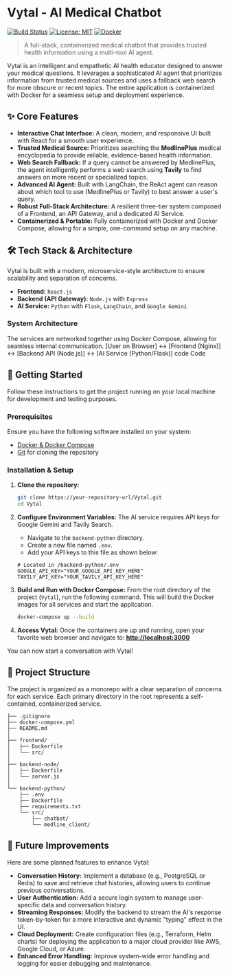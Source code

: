 # Vytal - AI Medical Chatbot

[![Build Status](https://img.shields.io/badge/build-passing-brightgreen)](https://github.com/)
[![License: MIT](https://img.shields.io/badge/License-MIT-yellow.svg)](https://opensource.org/licenses/MIT)
[![Docker](https://img.shields.io/badge/Docker-Ready-blue?logo=docker)](https://www.docker.com/)

> A full-stack, containerized medical chatbot that provides trusted health information using a multi-tool AI agent.

Vytal is an intelligent and empathetic AI health educator designed to answer your medical questions. It leverages a sophisticated AI agent that prioritizes information from trusted medical sources and uses a fallback web search for more obscure or recent topics. The entire application is containerized with Docker for a seamless setup and deployment experience.


## ✨ Core Features

-   **Interactive Chat Interface:** A clean, modern, and responsive UI built with React for a smooth user experience.
-   **Trusted Medical Source:** Prioritizes searching the **MedlinePlus** medical encyclopedia to provide reliable, evidence-based health information.
-   **Web Search Fallback:** If a query cannot be answered by MedlinePlus, the agent intelligently performs a web search using **Tavily** to find answers on more recent or specialized topics.
-   **Advanced AI Agent:** Built with LangChain, the ReAct agent can reason about which tool to use (MedlinePlus or Tavily) to best answer a user's query.
-   **Robust Full-Stack Architecture:** A resilient three-tier system composed of a Frontend, an API Gateway, and a dedicated AI Service.
-   **Containerized & Portable:** Fully containerized with Docker and Docker Compose, allowing for a simple, one-command setup on any machine.

## 🛠️ Tech Stack & Architecture

Vytal is built with a modern, microservice-style architecture to ensure scalability and separation of concerns.

-   **Frontend:** `React.js`
-   **Backend (API Gateway):** `Node.js` with `Express`
-   **AI Service:** `Python` with `Flask`, `LangChain`, and `Google Gemini`

### System Architecture

The services are networked together using Docker Compose, allowing for seamless internal communication.
[User on Browser] ↔ [Frontend (Nginx)] ↔ [Backend API (Node.js)] ↔ [AI Service (Python/Flask)]
code
Code
## 🚀 Getting Started

Follow these instructions to get the project running on your local machine for development and testing purposes.

### Prerequisites

Ensure you have the following software installed on your system:

-   [Docker & Docker Compose](https://www.docker.com/products/docker-desktop/) 
-   [Git](https://git-scm.com/) for cloning the repository

### Installation & Setup

1.  **Clone the repository:**
    ```bash
    git clone https://your-repository-url/Vytal.git
    cd Vytal
    ```

2.  **Configure Environment Variables:**
    The AI service requires API keys for Google Gemini and Tavily Search.
    -   Navigate to the `backend-python` directory.
    -   Create a new file named `.env`.
    -   Add your API keys to this file as shown below:

    ```env
    # Located in /backend-python/.env
    GOOGLE_API_KEY="YOUR_GOOGLE_API_KEY_HERE"
    TAVILY_API_KEY="YOUR_TAVILY_API_KEY_HERE"
    ```

3.  **Build and Run with Docker Compose:**
    From the root directory of the project (`Vytal`), run the following command. This will build the Docker images for all services and start the application.

    ```bash
    docker-compose up --build
    ```

4.  **Access Vytal:**
    Once the containers are up and running, open your favorite web browser and navigate to:
    [**http://localhost:3000**](http://localhost:3000)

You can now start a conversation with Vytal!


## 📂 Project Structure

The project is organized as a monorepo with a clear separation of concerns for each service. Each primary directory in the root represents a self-contained, containerized service.

```Vytal/
├── .gitignore          
├── docker-compose.yml  
├── README.md           
│
├── frontend/             
│   ├── Dockerfile        
│   └── src/              
│
├── backend-node/         
│   ├── Dockerfile        
│   └── server.js         
│
└── backend-python/       
    ├── .env              
    ├── Dockerfile        
    ├── requirements.txt  
    └── src/              
        ├── chatbot/      
        └── medline_client/ 
```



## 🔮 Future Improvements

Here are some planned features to enhance Vytal:

-   **Conversation History:** Implement a database (e.g., PostgreSQL or Redis) to save and retrieve chat histories, allowing users to continue previous conversations.
-   **User Authentication:** Add a secure login system to manage user-specific data and conversation history.
-   **Streaming Responses:** Modify the backend to stream the AI's response token-by-token for a more interactive and dynamic "typing" effect in the UI.
-   **Cloud Deployment:** Create configuration files (e.g., Terraform, Helm charts) for deploying the application to a major cloud provider like AWS, Google Cloud, or Azure.
-   **Enhanced Error Handling:** Improve system-wide error handling and logging for easier debugging and maintenance.